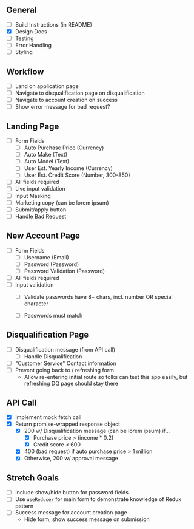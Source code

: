 ## General
- [ ] Build Instructions (in README)
- [x] Design Docs
- [ ] Testing
- [ ] Error Handling
- [ ] Styling

## Workflow
- [ ] Land on application page
- [ ] Navigate to disqualification page on disqualification
- [ ] Navigate to account creation on success
- [ ] Show error message for bad request?

## Landing Page
- [ ] Form Fields
  - [ ] Auto Purchase Price (Currency)
  - [ ] Auto Make (Text)
  - [ ] Auto Model (Text)
  - [ ] User Est. Yearly Income (Currency)
  - [ ] User Est. Credit Score (Number, 300-850)
- [ ] All fields required
- [ ] Live input validation
- [ ] Input Masking
- [ ] Marketing copy (can be lorem ipsum)
- [ ] Submit/apply button
- [ ] Handle Bad Request

## New Account Page
- [ ] Form Fields
  - [ ] Username (Email)
  - [ ] Password (Password)
  - [ ] Password Validation (Password)
- [ ] All fields required
- [ ] Input validation
  - [ ] Validate passwords have 8+ chars, incl. number OR special character
  - [ ] Passwords must match


## Disqualification Page
- [ ] Disqualification message (from API call)
  - [ ] Handle Disqualification
- [ ] "Customer Service" Contact information
- [ ] Prevent going back to / refreshing form
  - Allow re-entering initial route so folks can test this app easily, but refreshing DQ page should stay there

## API Call
- [x] Implement mock fetch call
- [x] Return promise-wrapped response object
  - [x] 200 w/ Disqualification message (can be lorem ipsum) if...
    - [x] Purchase price > (income * 0.2)
    - [x] Credit score < 600
  - [x] 400 (bad request) if auto purchase price > 1 million
  - [x] Otherwise, 200 w/ approval message

## Stretch Goals
- [ ] Include show/hide button for password fields
- [ ] Use `useReducer` for main form to demonstrate knowledge of Redux pattern
- [ ] Success message for account creation page
  - Hide form, show success message on submission